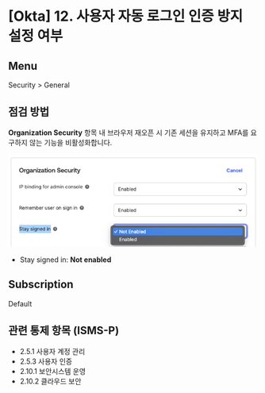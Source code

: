 # [Okta] 12. 사용자 자동 로그인 인증 방지 설정 여부

## Menu 
Security > General 

## 점검 방법 
**Organization Security** 항목 내 브라우저 재오픈 시 기존 세션을 유지하고 MFA를 요구하지 않는 기능을 비활성화합니다. 

![Stay signed in](images/stay-signed-in.png)

- Stay signed in: **Not enabled**

## Subscription 
Default

## 관련 통제 항목 (ISMS-P)
- 2.5.1 사용자 계정 관리
- 2.5.3 사용자 인증
- 2.10.1 보안시스템 운영
- 2.10.2 클라우드 보안